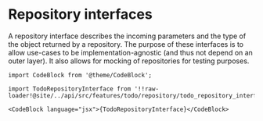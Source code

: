 # Repository interfaces

A repository interface describes the incoming parameters and the type of the object returned by a repository. The
purpose of these interfaces is to allow use-cases to be implementation-agnostic (and thus not depend on an outer layer).
It also allows for mocking of repositories for testing purposes.

```mdx-code-block
import CodeBlock from '@theme/CodeBlock';

import TodoRepositoryInterface from '!!raw-loader!@site/../api/src/features/todo/repository/todo_repository_interface.py';

<CodeBlock language="jsx">{TodoRepositoryInterface}</CodeBlock>
```
